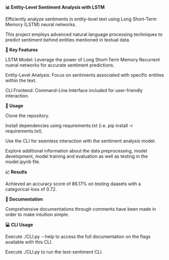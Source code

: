 **📊 Entity-Level Sentiment Analysis with LSTM**

Efficiently analyze sentiments in entity-level text using Long Short-Term Memory (LSTM) neural networks. 

This project employs advanced natural language processing techniques to predict sentiment behind entities mentioned in textual data.

**🚀 Key Features**

LSTM Model: Leverage the power of Long Short-Term Memory Recurrent nueral networks for accurate sentiment predictions.

Entity-Level Analysis: Focus on sentiments associated with specific entities within the text.

CLI Frontend: Command-Line Interface included for user-friendly interaction.

**🔧 Usage**

Clone the repository.

Install dependencies using requirements.txt (i.e. pip install -r requirements.txt).

Use the CLI for seamless interaction with the sentiment analysis model.

Explore additional information about the data preprocessing, model development, model training and evaluation as well as testing in the model.ipynb file.

**📈 Results**

Achieved an accuracy score of 86.17% on testing daasets with a categorical-loss of 0.72.

**📄 Documentation**

Comprehensive documentations through comments have been made in order to make intuition simple.

**💻 CLI Usage**

Execute ./CLI.py --help to access the full documentation on the flags available with this CLI.

Execute ./CLI.py to run the text-sentiment CLI.
